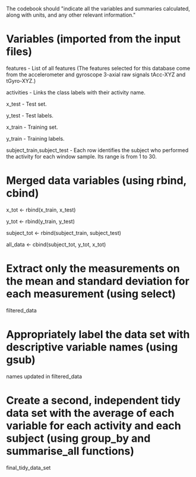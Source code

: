 The codebook should "indicate all the variables and summaries calculated, along with units, and any other relevant information."

# Variables (imported from the input files)
features - List of all features (The features selected for this database come from the accelerometer and gyroscope 3-axial raw signals tAcc-XYZ and tGyro-XYZ.)

activities - Links the class labels with their activity name.

x_test - Test set.

y_test - Test labels.

x_train - Training set.

y_train - Training labels.

subject_train,subject_test - Each row identifies the subject who performed the activity for each window sample. Its range is from 1 to 30. 


# Merged data variables (using rbind, cbind)

x_tot <- rbind(x_train, x_test)

y_tot <- rbind(y_train, y_test)

subject_tot <- rbind(subject_train, subject_test)

all_data <- cbind(subject_tot, y_tot, x_tot)

# Extract only the measurements on the mean and standard deviation for each measurement (using select)
filtered_data

# Appropriately label the data set with descriptive variable names (using gsub)
names updated in filtered_data 

# Create a second, independent tidy data set with the average of each variable for each activity and each subject (using group_by and summarise_all functions)
final_tidy_data_set
